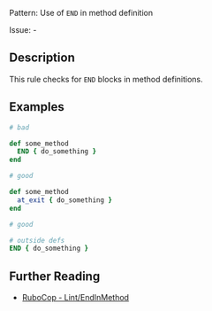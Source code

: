 Pattern: Use of `END` in method definition

Issue: -

## Description

This rule checks for `END` blocks in method definitions.

## Examples

```ruby
# bad

def some_method
  END { do_something }
end
```
```ruby
# good

def some_method
  at_exit { do_something }
end
```
```ruby
# good

# outside defs
END { do_something }
```

## Further Reading

* [RuboCop - Lint/EndInMethod](https://docs.rubocop.org/rubocop/cops_lint.html#lintendinmethod)
